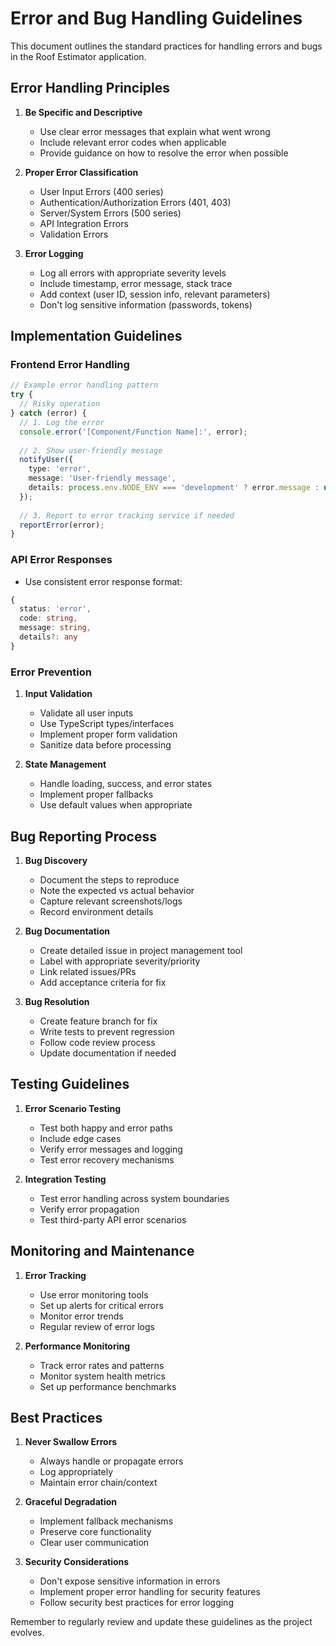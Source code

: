 # Error and Bug Handling Guidelines

This document outlines the standard practices for handling errors and bugs in the Roof Estimator application.

## Error Handling Principles

1. **Be Specific and Descriptive**
   - Use clear error messages that explain what went wrong
   - Include relevant error codes when applicable
   - Provide guidance on how to resolve the error when possible

2. **Proper Error Classification**
   - User Input Errors (400 series)
   - Authentication/Authorization Errors (401, 403)
   - Server/System Errors (500 series)
   - API Integration Errors
   - Validation Errors

3. **Error Logging**
   - Log all errors with appropriate severity levels
   - Include timestamp, error message, stack trace
   - Add context (user ID, session info, relevant parameters)
   - Don't log sensitive information (passwords, tokens)

## Implementation Guidelines

### Frontend Error Handling

```typescript
// Example error handling pattern
try {
  // Risky operation
} catch (error) {
  // 1. Log the error
  console.error('[Component/Function Name]:', error);
  
  // 2. Show user-friendly message
  notifyUser({
    type: 'error',
    message: 'User-friendly message',
    details: process.env.NODE_ENV === 'development' ? error.message : undefined
  });
  
  // 3. Report to error tracking service if needed
  reportError(error);
}
```

### API Error Responses

- Use consistent error response format:
```typescript
{
  status: 'error',
  code: string,
  message: string,
  details?: any
}
```

### Error Prevention

1. **Input Validation**
   - Validate all user inputs
   - Use TypeScript types/interfaces
   - Implement proper form validation
   - Sanitize data before processing

2. **State Management**
   - Handle loading, success, and error states
   - Implement proper fallbacks
   - Use default values when appropriate

## Bug Reporting Process

1. **Bug Discovery**
   - Document the steps to reproduce
   - Note the expected vs actual behavior
   - Capture relevant screenshots/logs
   - Record environment details

2. **Bug Documentation**
   - Create detailed issue in project management tool
   - Label with appropriate severity/priority
   - Link related issues/PRs
   - Add acceptance criteria for fix

3. **Bug Resolution**
   - Create feature branch for fix
   - Write tests to prevent regression
   - Follow code review process
   - Update documentation if needed

## Testing Guidelines

1. **Error Scenario Testing**
   - Test both happy and error paths
   - Include edge cases
   - Verify error messages and logging
   - Test error recovery mechanisms

2. **Integration Testing**
   - Test error handling across system boundaries
   - Verify error propagation
   - Test third-party API error scenarios

## Monitoring and Maintenance

1. **Error Tracking**
   - Use error monitoring tools
   - Set up alerts for critical errors
   - Monitor error trends
   - Regular review of error logs

2. **Performance Monitoring**
   - Track error rates and patterns
   - Monitor system health metrics
   - Set up performance benchmarks

## Best Practices

1. **Never Swallow Errors**
   - Always handle or propagate errors
   - Log appropriately
   - Maintain error chain/context

2. **Graceful Degradation**
   - Implement fallback mechanisms
   - Preserve core functionality
   - Clear user communication

3. **Security Considerations**
   - Don't expose sensitive information in errors
   - Implement proper error handling for security features
   - Follow security best practices for error logging

Remember to regularly review and update these guidelines as the project evolves.
